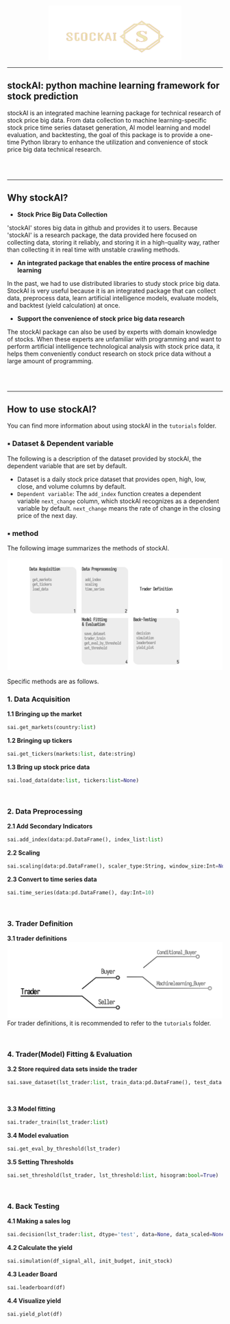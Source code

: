 <div class="DivClass">
     <img src="/image/logo_remove.png" width="310" height="127">
     <style>
     .DivClass {
        text-align: center;
      }
      </style>
</div>

------
## stockAI: python machine learning framework for stock prediction
stockAI is an integrated machine learning package for technical research of stock price big data. From data collection to machine learning-specific stock price time series dataset generation, AI model learning and model evaluation, and backtesting, the goal of this package is to provide a one-time Python library to enhance the utilization and convenience of stock price big data technical research.

<br>
<br>

------
## Why stockAI? 
- **Stock Price Big Data Collection** 

 'stockAI' stores big data in github and provides it to users. Because 'stockAI' is a research package, the data provided here focused on collecting data, storing it reliably, and storing it in a high-quality way, rather than collecting it in real time with unstable crawling methods.

- **An integrated package that enables the entire process of machine learning** 

 In the past, we had to use distributed libraries to study stock price big data. StockAI is very useful because it is an integrated package that can collect data, preprocess data, learn artificial intelligence models, evaluate models, and backtest (yield calculation) at once.

- **Support the convenience of stock price big data research** 

 The stockAI package can also be used by experts with domain knowledge of stocks. When these experts are unfamiliar with programming and want to perform artificial intelligence technological analysis with stock price data, it helps them conveniently conduct research on stock price data without a large amount of programming.

<br>
<br>

------
## How to use stockAI? 
You can find more information about using stockAI in the `tutorials` folder.


### ▪️ Dataset & Dependent variable
The following is a description of the dataset provided by stockAI, the dependent variable that are set by default.

- Dataset is a daily stock price dataset that provides open, high, low, close, and volume columns by default.
- `Dependent variable`: The `add_index` function creates a dependent variable `next_change` column, which stockAI recognizes as a dependent variable by default. `next_change` means the rate of change in the closing price of the next day.


### ▪️ method 
The following image summarizes the methods of stockAI.  

![img](./image/stockAI_img1.png)


Specific methods are as follows.

### 1. Data Acquisition 

**1.1 Bringing up the market**
```python
sai.get_markets(country:list)
```

**1.2 Bringing up tickers**
```python
sai.get_tickers(markets:list, date:string)
```

**1.3 Bring up stock price data**
```python
sai.load_data(date:list, tickers:list=None)
```

<br>

### 2. Data Preprocessing

**2.1 Add Secondary Indicators** 
```python
sai.add_index(data:pd.DataFrame(), index_list:list)
```

**2.2 Scaling**
```python
sai.scaling(data:pd.DataFrame(), scaler_type:String, window_size:Int=None)
```

**2.3 Convert to time series data**
```python
sai.time_series(data:pd.DataFrame(), day:Int=10)
```
<br>


### 3. Trader Definition
**3.1 trader definitions**
![img](./image/stockAI_img2.png)
For trader definitions, it is recommended to refer to the `tutorials` folder. 

<br>

### 4. Trader(Model) Fitting & Evaluation 
**3.2 Store required data sets inside the trader**
```python
sai.save_dataset(lst_trader:list, train_data:pd.DataFrame(), test_data:pd.DataFrame(), train_data_scaled:pd.DataFrame()=None, test_data_scaled:pd.DataFrame()=None)

```

<br>

**3.3 Model fitting**
```python
sai.trader_train(lst_trader:list)
```

**3.4 Model evaluation** 
```python
sai.get_eval_by_threshold(lst_trader)
```

**3.5 Setting Thresholds**
```python
sai.set_threshold(lst_trader, lst_threshold:list, hisogram:bool=True)
```

<br>

### 4. Back Testing  
**4.1 Making a sales log**
```python
sai.decision(lst_trader:list, dtype='test', data=None, data_scaled=None)
```

**4.2 Calculate the yield**
```python
sai.simulation(df_signal_all, init_budget, init_stock)
```

**4.3 Leader Board**
```python
sai.leaderboard(df)
```

**4.4 Visualize yield** 
```python
sai.yield_plot(df)
```
